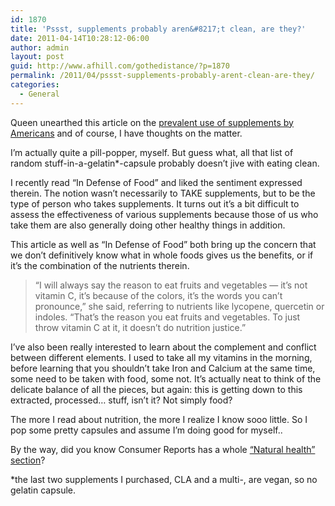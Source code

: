 ```yaml
---
id: 1870
title: 'Pssst, supplements probably aren&#8217;t clean, are they?'
date: 2011-04-14T10:28:12-06:00
author: admin
layout: post
guid: http://www.afhill.com/gothedistance/?p=1870
permalink: /2011/04/pssst-supplements-probably-arent-clean-are-they/
categories:
  - General
---
```

Queen unearthed this article on the [prevalent use of supplements by Americans](http://www.cnn.com/2011/HEALTH/04/13/supplements.dietary/index.html) and of course, I have thoughts on the matter. 

I&#8217;m actually quite a pill-popper, myself. But guess what, all that list of random stuff-in-a-gelatin*-capsule probably doesn&#8217;t jive with eating clean. 

I recently read &#8220;In Defense of Food&#8221; and liked the sentiment expressed therein. The notion wasn&#8217;t necessarily to TAKE supplements, but to be the type of person who takes supplements. It turns out it&#8217;s a bit difficult to assess the effectiveness of various supplements because those of us who take them are also generally doing other healthy things in addition. 

This article as well as &#8220;In Defense of Food&#8221; both bring up the concern that we don&#8217;t definitively know what in whole foods gives us the benefits, or if it&#8217;s the combination of the nutrients therein. 

> &#8220;I will always say the reason to eat fruits and vegetables &#8212; it&#8217;s not vitamin C, it&#8217;s because of the colors, it&#8217;s the words you can&#8217;t pronounce,&#8221; she said, referring to nutrients like lycopene, quercetin or indoles. &#8220;That&#8217;s the reason you eat fruits and vegetables. To just throw vitamin C at it, it doesn&#8217;t do nutrition justice.&#8221;

I&#8217;ve also been really interested to learn about the complement and conflict between different elements. I used to take all my vitamins in the morning, before learning that you shouldn&#8217;t take Iron and Calcium at the same time, some need to be taken with food, some not. It&#8217;s actually neat to think of the delicate balance of all the pieces, but again: this is getting down to this extracted, processed&#8230; stuff, isn&#8217;t it? Not simply food?

The more I read about nutrition, the more I realize I know sooo little. So I pop some pretty capsules and assume I&#8217;m doing good for myself..

By the way, did you know Consumer Reports has a whole [&#8220;Natural health&#8221; section](http://www.consumerreports.org/health/natural-health/index.htm)?

*the last two supplements I purchased, CLA and a multi-, are vegan, so no gelatin capsule.
